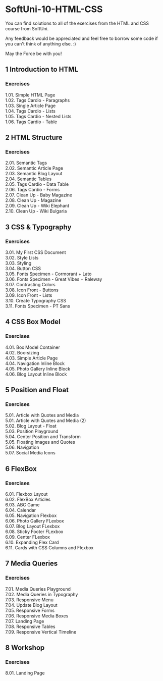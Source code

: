 # SoftUni-10-HTML-CSS

You can find solutions to all of the exercises from the HTML and CSS course from SoftUni.

Any feedback would be appreciated and feel free to borrow some code if you can't think of anything else. :)

May the Force be with you!

## 1 Introduction to HTML
### Exercises
1.01. Simple HTML Page<br>
1.02. Tags Cardio - Paragraphs<br>
1.03. Single Article Page<br>
1.04. Tags Cardio - Lists<br>
1.05. Tags Cardio - Nested Lists<br>
1.06. Tags Cardio - Table<br>

## 2 HTML Structure
### Exercises
2.01. Semantic Tags<br>
2.02. Semantic Article Page<br>
2.03. Semantic Blog Layout<br>
2.04. Semantic Tables<br>
2.05. Tags Cardio - Data Table<br>
2.06. Tags Cardio - Forms<br>
2.07. Clean Up - Baby Magazine<br>
2.08. Clean Up - Magazine<br>
2.09. Clean Up - Wiki Elephant<br>
2.10. Clean Up - Wiki Bulgaria<br>

## 3 CSS & Typography
### Exercises
3.01. My First CSS Document<br>
3.02. Style Lists<br>
3.03. Styling<br>
3.04. Button CSS<br>
3.05. Fonts Specimen - Cormorant + Lato<br>
3.06. Fonts Specimen - Great Vibes + Raleway<br>
3.07. Contrasting Colors<br>
3.08. Icon Front - Buttons<br>
3.09. Icon Front - Lists<br>
3.10. Create Typography CSS<br>
3.11. Fonts Specimen - PT Sans<br>

## 4 CSS Box Model
### Exercises
4.01. Box Model Container<br>
4.02. Box-sizing<br>
4.03. Simple Article Page<br>
4.04. Navigation Inline Block<br>
4.05. Photo Gallery Inline Block<br>
4.06. Blog Layout Inline Block<br>

## 5 Position and Float
### Exercises
5.01. Article with Quotes and Media<br>
5.01. Article with Quotes and Media (2)<br>
5.02. Blog Layout - Float<br>
5.03. Position Playground<br>
5.04. Center Position and Transform<br>
5.05. Floating Images and Quotes<br>
5.06. Navigation<br>
5.07. Social Media Icons<br>

## 6 FlexBox
### Exercises
6.01. Flexbox Layout<br>
6.02. FlexBox Articles<br>
6.03. ABC Game<br>
6.04. Calendar<br>
6.05. Navigation Flexbox<br>
6.06. Photo Gallery FLexbox<br>
6.07. Blog Layout FLexbox<br>
6.08. Sticky Footer FLexbox<br>
6.09. Center FLexbox<br>
6.10. Expanding Flex Card<br>
6.11. Cards with CSS Columns and Flexbox<br>

## 7 Media Queries
### Exercises
7.01. Media Queries Playground<br>
7.02. Media Queries in Typography<br>
7.03. Responsive Menu<br>
7.04. Update Blog Layout<br>
7.05. Responsive Forms<br>
7.06. Responsive Media Boxes<br>
7.07. Landing Page<br>
7.08. Responsive Tables<br>
7.09. Responsive Vertical Timeline<br>

## 8 Workshop
### Exercises
8.01. Landing Page<br>



